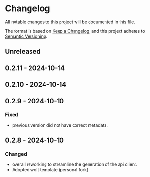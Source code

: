 # Changelog
All notable changes to this project will be documented in this file.

The format is based on [Keep a Changelog](https://keepachangelog.com/en/1.0.0/), and this project adheres to [Semantic Versioning](https://semver.org/spec/v2.0.0.html).

## Unreleased

## 0.2.11 - 2024-10-14

## 0.2.10 - 2024-10-14

## 0.2.9 - 2024-10-10
### Fixed
- previous version did not have correct metadata.

## 0.2.8 - 2024-10-10
### Changed
- overall reworking to streamline the generation of the api client.
- Adopted wolt template (personal fork)
